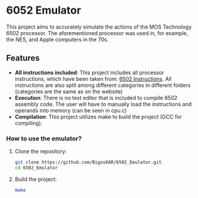 # 6052 Emulator

This project aims to accurately simulate the actions of the MOS Technology 6502 processor. The aforementioned processor was used in, for example, the NES, and Apple computers in the 70s.

## Features

- **All instructions included**: This project includes all processor instructions, which have been taken from: [6502 Instructions](https://www.pagetable.com/c64ref/6502/?tab=2). All instructions are also split among different categories in different folders (categories are the same as on the website)
- **Execution**: There is no text editor that is included to compile 6502 assembly code. The user will have to manually load the instructions and operands into memory (can be seen in cpu.c)
- **Compilation**: This project utilizes make to build the project (GCC for compiling).

### How to use the emulator?

1. Clone the repository:
    ```sh
    git clone https://github.com/BigosKAR/6502_Emulator.git
    cd 6502_Emulator
    ```

2. Build the project:
    ```sh
    make
    ```


